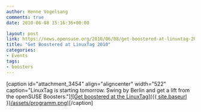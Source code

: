 ```yaml
---
author: Henne Vogelsang
comments: true
date: 2010-06-08 15:16:36+00:00

layout: post
link: https://news.opensuse.org/2010/06/08/get-boostered-at-linuxtag-2010/
title: "Get Boostered at LinuxTag 2010"
categories:
- Events
tags:
- boosters
---
```

[caption id="attachment_3454" align="aligncenter" width="522" caption="LinuxTag is starting tomorrow. Swing by Berlin and get a lift from the openSUSE Boosters."][![Get boostered at the LinuxTag]({{ site.baseurl }}/assets/programm.png)](http://en.opensuse.org/LinuxTag_2010#Hack-Sessions)[/caption]


		
